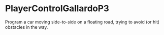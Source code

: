 # PlayerControlGallardoP3
Program a car moving side-to-side on a floating road, trying to avoid (or hit) obstacles in the way.
